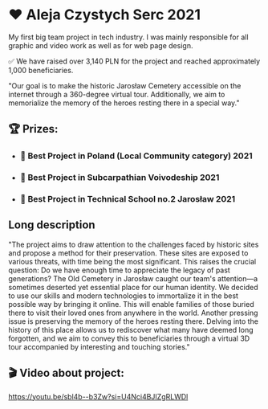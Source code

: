 # ❤️ Aleja Czystych Serc 2021
My first big team project in tech industry. I was mainly responsible for all graphic and video work as well as for web page design.

✅ We have raised over 3,140 PLN for the project and reached approximately 1,000 beneficiaries.

"Our goal is to make the historic Jarosław Cemetery accessible on the internet through a 360-degree virtual tour. Additionally, we aim to memorialize the memory of the heroes resting there in a special way."

## 🏆 Prizes:
- ### 🥇 Best Project in Poland (Local Community category) 2021
- ### 🥈 Best Project in Subcarpathian Voivodeship 2021
- ### 🥉 Best Project in Technical School no.2 Jarosław 2021

## Long description

"The project aims to draw attention to the challenges faced by historic sites and propose a method for their preservation. These sites are exposed to various threats, with time being the most significant. This raises the crucial question: Do we have enough time to appreciate the legacy of past generations? The Old Cemetery in Jarosław caught our team's attention—a sometimes deserted yet essential place for our human identity. We decided to use our skills and modern technologies to immortalize it in the best possible way by bringing it online. This will enable families of those buried there to visit their loved ones from anywhere in the world. Another pressing issue is preserving the memory of the heroes resting there. Delving into the history of this place allows us to rediscover what many have deemed long forgotten, and we aim to convey this to beneficiaries through a virtual 3D tour accompanied by interesting and touching stories."

## 🎬 Video about project: 

https://youtu.be/sbl4b--b3Zw?si=U4Nci4BJIZgRLWDl
